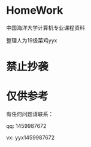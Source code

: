 # HomeWork
中国海洋大学计算机专业课程资料

整理人为19级菜鸡yyx

# 禁止抄袭
# 仅供参考

有任何问题请联系：

qq: 1459987672

vx: yyx1459987672
